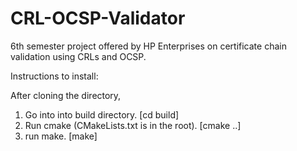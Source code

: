 # CRL-OCSP-Validator
6th semester project offered by HP Enterprises on certificate chain validation using CRLs and OCSP.

Instructions to install:

After cloning the directory,
1. Go into into build directory. [cd build]
2. Run cmake (CMakeLists.txt is in the root). [cmake ..]
3. run make. [make]

